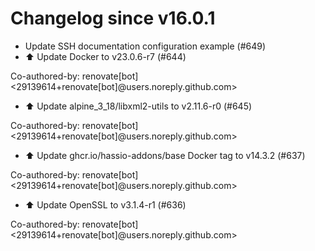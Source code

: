 # Changelog since v16.0.1
- Update SSH documentation configuration example (#649) 
- ⬆️ Update Docker to v23.0.6-r7 (#644)

Co-authored-by: renovate[bot] <29139614+renovate[bot]@users.noreply.github.com> 
- ⬆️ Update alpine_3_18/libxml2-utils to v2.11.6-r0 (#645)

Co-authored-by: renovate[bot] <29139614+renovate[bot]@users.noreply.github.com> 
- ⬆️ Update ghcr.io/hassio-addons/base Docker tag to v14.3.2 (#637)

Co-authored-by: renovate[bot] <29139614+renovate[bot]@users.noreply.github.com> 
- ⬆️ Update OpenSSL to v3.1.4-r1 (#636)

Co-authored-by: renovate[bot] <29139614+renovate[bot]@users.noreply.github.com> 
